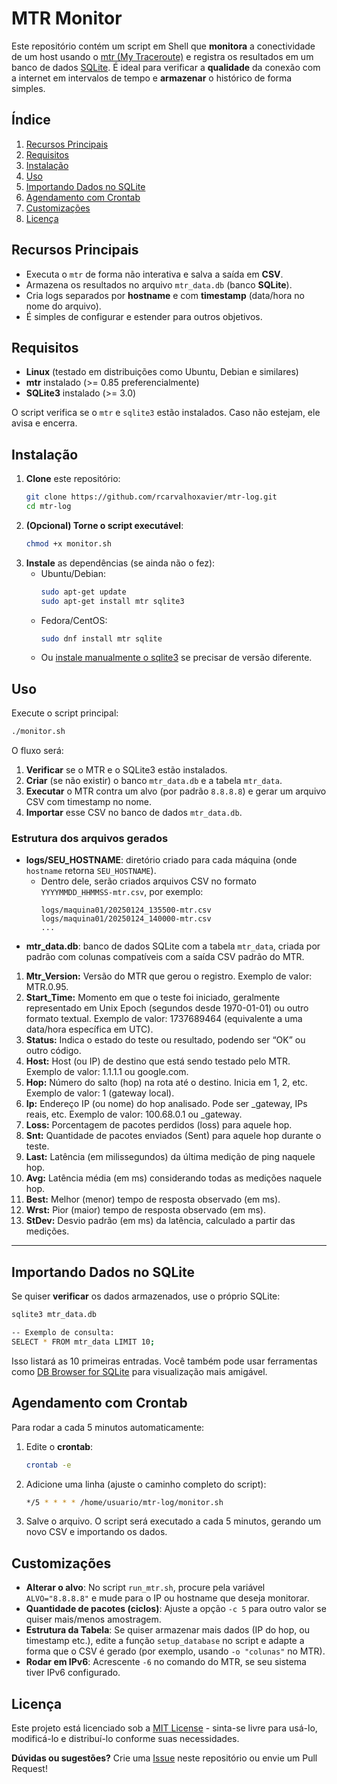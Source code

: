 # MTR Monitor

Este repositório contém um script em Shell que **monitora** a conectividade de um host usando o [mtr (My Traceroute)](https://github.com/traviscross/mtr) e registra os resultados em um banco de dados [SQLite](https://www.sqlite.org/index.html). É ideal para verificar a **qualidade** da conexão com a internet em intervalos de tempo e **armazenar** o histórico de forma simples.

## Índice

1. [Recursos Principais](#recursos-principais)
2. [Requisitos](#requisitos)
3. [Instalação](#instala%C3%A7%C3%A3o)
4. [Uso](#uso)
5. [Importando Dados no SQLite](#importando-dados-no-sqlite)
6. [Agendamento com Crontab](#agendamento-com-crontab)
7. [Customizações](#customiza%C3%A7%C3%B5es)
8. [Licença](#licen%C3%A7a)


## Recursos Principais

* Executa o `mtr` de forma não interativa e salva a saída em **CSV**.
* Armazena os resultados no arquivo `mtr_data.db` (banco **SQLite**).
* Cria logs separados por **hostname** e com **timestamp** (data/hora no nome do arquivo).
* É simples de configurar e estender para outros objetivos.


## Requisitos

* **Linux** (testado em distribuições como Ubuntu, Debian e similares)
* **mtr** instalado (>= 0.85 preferencialmente)
* **SQLite3** instalado (>= 3.0)

O script verifica se o `mtr` e `sqlite3` estão instalados. Caso não estejam, ele avisa e encerra.


## Instalação

1. **Clone** este repositório:
   ```bash
   git clone https://github.com/rcarvalhoxavier/mtr-log.git
   cd mtr-log
   ```
2. **(Opcional) Torne o script executável**:
   ```bash
   chmod +x monitor.sh
   ```
3. **Instale** as dependências (se ainda não o fez):
   * Ubuntu/Debian:
     ```bash
     sudo apt-get update
     sudo apt-get install mtr sqlite3
     ```
   * Fedora/CentOS:
     ```bash
     sudo dnf install mtr sqlite
     ```
   * Ou [instale manualmente o sqlite3](https://www.sqlite.org/download.html) se precisar de versão diferente.


## Uso

Execute o script principal:

```bash
./monitor.sh
```

O fluxo será:
1. **Verificar** se o MTR e o SQLite3 estão instalados.
2. **Criar** (se não existir) o banco `mtr_data.db` e a tabela `mtr_data`.
3. **Executar** o MTR contra um alvo (por padrão `8.8.8.8`) e gerar um arquivo CSV com timestamp no nome.
4. **Importar** esse CSV no banco de dados `mtr_data.db`.

### Estrutura dos arquivos gerados

* **logs/SEU_HOSTNAME**: diretório criado para cada máquina (onde `hostname` retorna `SEU_HOSTNAME`).
  * Dentro dele, serão criados arquivos CSV no formato `YYYYMMDD_HHMMSS-mtr.csv`, por exemplo:
    ```
    logs/maquina01/20250124_135500-mtr.csv
    logs/maquina01/20250124_140000-mtr.csv
    ...
    ```
* **mtr_data.db**: banco de dados SQLite com a tabela `mtr_data`, criada por padrão com colunas compatíveis com a saída CSV padrão do MTR.

 1. **Mtr_Version:** Versão do MTR que gerou o registro. Exemplo de valor: MTR.0.95.
 2. **Start_Time:** Momento em que o teste foi iniciado, geralmente representado em Unix Epoch (segundos desde 1970-01-01) ou outro formato textual. Exemplo de valor: 1737689464 (equivalente a uma data/hora específica em UTC).
 3. **Status:** Indica o estado do teste ou resultado, podendo ser “OK” ou outro código.
 4. **Host:** Host (ou IP) de destino que está sendo testado pelo MTR. Exemplo de valor: 1.1.1.1 ou google.com.
 5. **Hop:** Número do salto (hop) na rota até o destino. Inicia em 1, 2, etc. Exemplo de valor: 1 (gateway local).
 6. **Ip:** Endereço IP (ou nome) do hop analisado. Pode ser _gateway, IPs reais, etc. Exemplo de valor: 100.68.0.1 ou _gateway.
 7. **Loss:** Porcentagem de pacotes perdidos (loss) para aquele hop.
 8. **Snt:** Quantidade de pacotes enviados (Sent) para aquele hop durante o teste.
 9. **Last:** Latência (em milissegundos) da última medição de ping naquele hop.
10. **Avg:** Latência média (em ms) considerando todas as medições naquele hop.
11. **Best:** Melhor (menor) tempo de resposta observado (em ms).
12. **Wrst:** Pior (maior) tempo de resposta observado (em ms).
13. **StDev:** Desvio padrão (em ms) da latência, calculado a partir das medições.

---

## Importando Dados no SQLite

Se quiser **verificar** os dados armazenados, use o próprio SQLite:

```bash
sqlite3 mtr_data.db

-- Exemplo de consulta:
SELECT * FROM mtr_data LIMIT 10;
```

Isso listará as 10 primeiras entradas. Você também pode usar ferramentas como [DB Browser for SQLite](https://sqlitebrowser.org/) para visualização mais amigável.


## Agendamento com Crontab

Para rodar a cada 5 minutos automaticamente:

1. Edite o **crontab**:
   ```bash
   crontab -e
   ```
2. Adicione uma linha (ajuste o caminho completo do script):
   ```bash
   */5 * * * * /home/usuario/mtr-log/monitor.sh
   ```
3. Salve o arquivo. O script será executado a cada 5 minutos, gerando um novo CSV e importando os dados.


## Customizações

* **Alterar o alvo**: No script `run_mtr.sh`, procure pela variável `ALVO="8.8.8.8"` e mude para o IP ou hostname que deseja monitorar.
* **Quantidade de pacotes (ciclos)**: Ajuste a opção `-c 5` para outro valor se quiser mais/menos amostragem.
* **Estrutura da Tabela**: Se quiser armazenar mais dados (IP do hop, ou timestamp etc.), edite a função `setup_database` no script e adapte a forma que o CSV é gerado (por exemplo, usando `-o "colunas"` no MTR).
* **Rodar em IPv6**: Acrescente `-6` no comando do MTR, se seu sistema tiver IPv6 configurado.


## Licença

Este projeto está licenciado sob a [MIT License](LICENSE) - sinta-se livre para usá-lo, modificá-lo e distribuí-lo conforme suas necessidades.


**Dúvidas ou sugestões?**
Crie uma [Issue](https://github.com/seu-usuario/mtr-monitor/issues) neste repositório ou envie um Pull Request!